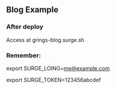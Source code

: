 ## Blog Example

### After deploy 

Access at grings-blog.surge.sh

### Remember:

export SURGE_LOING=me@example.com

export SURGE_TOKEN=123456abcdef
